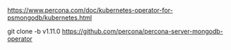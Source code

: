 https://www.percona.com/doc/kubernetes-operator-for-psmongodb/kubernetes.html

git clone -b v1.11.0 https://github.com/percona/percona-server-mongodb-operator